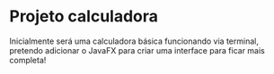 # Projeto calculadora

Inicialmente será uma calculadora básica funcionando via terminal, pretendo adicionar o JavaFX para criar uma interface para ficar mais completa!
